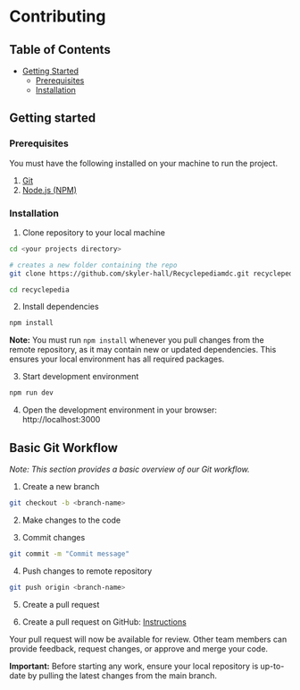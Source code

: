 # Contributing

## Table of Contents

- [Getting Started](#getting-started)
  - [Prerequisites](#prerequisites)
  - [Installation](#installation)

## Getting started

### Prerequisites

You must have the following installed on your machine to run the project.

1. [Git](https://git-scm.com/downloads)
2. [Node.js (NPM)](https://nodejs.org/en)

### Installation

1. Clone repository to your local machine

```bash
cd <your projects directory>

# creates a new folder containing the repo
git clone https://github.com/skyler-hall/Recyclepediamdc.git recyclepedia

cd recyclepedia
```

2. Install dependencies

```bash
npm install
```

**Note:** You must run `npm install` whenever you pull changes from the remote repository, as it may contain new or updated dependencies. This ensures your local environment has all required packages.

3. Start development environment

```bash
npm run dev
```

4. Open the development environment in your browser: http://localhost:3000

## Basic Git Workflow

_Note: This section provides a basic overview of our Git workflow._

1. Create a new branch

```bash
git checkout -b <branch-name>
```

2. Make changes to the code

3. Commit changes

```bash
git commit -m "Commit message"
```

4. Push changes to remote repository

```bash
git push origin <branch-name>
```

5. Create a pull request

6. Create a pull request on GitHub: [Instructions](https://docs.github.com/en/pull-requests/collaborating-with-pull-requests/proposing-changes-to-your-work-with-pull-requests/creating-a-pull-request)

Your pull request will now be available for review. Other team members can provide feedback, request changes, or approve and merge your code.

**Important:** Before starting any work, ensure your local repository is up-to-date by pulling the latest changes from the main branch.
